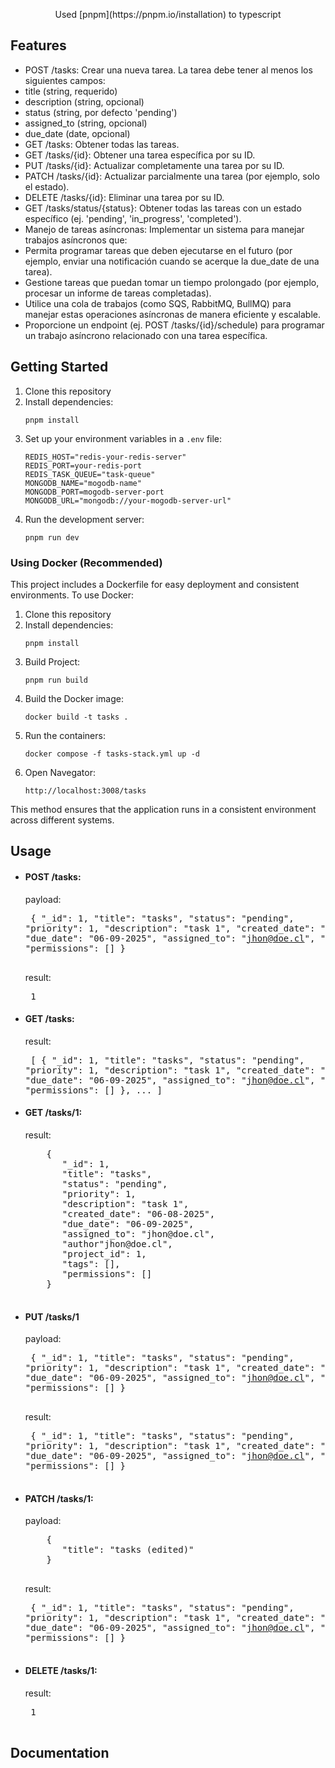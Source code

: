 
<p align="center">
Used [pnpm](https://pnpm.io/installation) to typescript
</p>

## Features


- POST /tasks: Crear una nueva tarea. La tarea debe tener al menos los siguientes campos:
- title (string, requerido)
- description (string, opcional)
- status (string, por defecto 'pending')
- assigned_to (string, opcional)
- due_date (date, opcional)
- GET /tasks: Obtener todas las tareas.
- GET /tasks/{id}: Obtener una tarea específica por su ID.
- PUT /tasks/{id}: Actualizar completamente una tarea por su ID.
- PATCH /tasks/{id}: Actualizar parcialmente una tarea (por ejemplo, solo el estado).
- DELETE /tasks/{id}: Eliminar una tarea por su ID.
- GET /tasks/status/{status}: Obtener todas las tareas con un estado específico (ej. 'pending', 'in_progress', 'completed').
- Manejo de tareas asíncronas: Implementar un sistema para manejar trabajos asíncronos que:
- Permita programar tareas que deben ejecutarse en el futuro (por ejemplo, enviar una notificación cuando se acerque la due_date de una tarea).
- Gestione tareas que puedan tomar un tiempo prolongado (por ejemplo, procesar un informe de tareas completadas).
- Utilice una cola de trabajos (como SQS, RabbitMQ, BullMQ) para manejar estas operaciones asíncronas de manera eficiente y escalable.
- Proporcione un endpoint (ej. POST /tasks/{id}/schedule) para programar un trabajo asíncrono relacionado con una tarea específica.
 

## Getting Started

1. Clone this repository
2. Install dependencies:
   ```
   pnpm install
   ```
3. Set up your environment variables in a `.env` file:
   ```
   REDIS_HOST="redis-your-redis-server"
   REDIS_PORT=your-redis-port
   REDIS_TASK_QUEUE="task-queue"
   MONGODB_NAME="mogodb-name"
   MONGODB_PORT=mogodb-server-port
   MONGODB_URL="mongodb://your-mogodb-server-url"
   ```
4. Run the development server:
   ```
   pnpm run dev
   ```

### Using Docker (Recommended)

This project includes a Dockerfile for easy deployment and consistent environments. To use Docker:

1. Clone this repository
2. Install dependencies:
   ```
   pnpm install
   ```
3. Build Project:
   ```
   pnpm run build
   ```
4. Build the Docker image:
   ```
   docker build -t tasks .
   ```
5. Run the containers:
   ```
   docker compose -f tasks-stack.yml up -d
   ```
6. Open Navegator:
   ```
   http://localhost:3008/tasks
   ```

This method ensures that the application runs in a consistent environment across different systems.

## Usage

- #### POST /tasks:
   payload:
      <pre>
      {
         "_id": 1,
         "title": "tasks",
         "status": "pending",
         "priority": 1,
         "description": "task 1",
         "created_date": "06-08-2025",
         "due_date": "06-09-2025",
         "assigned_to": "jhon@doe.cl",
         "author"jhon@doe.cl",
         "project_id": 1,
         "tags": [],
         "permissions": []
      }    
      </pre>
   result:
      <pre>
      1
      </pre>

- #### GET /tasks:
   result:
      <pre>
      [
         {
         "_id": 1,
         "title": "tasks",
         "status": "pending",
         "priority": 1,
         "description": "task 1",
         "created_date": "06-08-2025",
         "due_date": "06-09-2025",
         "assigned_to": "jhon@doe.cl",
         "author"jhon@doe.cl",
         "project_id": 1,
         "tags": [],
         "permissions": []
         },
         ...
      ]
      </pre>

- #### GET /tasks/1: 
   result:
    <pre>
      {
         "_id": 1,
         "title": "tasks",
         "status": "pending",
         "priority": 1,
         "description": "task 1",
         "created_date": "06-08-2025",
         "due_date": "06-09-2025",
         "assigned_to": "jhon@doe.cl",
         "author"jhon@doe.cl",
         "project_id": 1,
         "tags": [],
         "permissions": []
      }     
      </pre>

- #### PUT /tasks/1
   payload:
      <pre>
      {
         "_id": 1,
         "title": "tasks",
         "status": "pending",
         "priority": 1,
         "description": "task 1",
         "created_date": "06-08-2025",
         "due_date": "06-09-2025",
         "assigned_to": "jhon@doe.cl",
         "author"jhon@doe.cl",
         "project_id": 1,
         "tags": [],
         "permissions": []
      }      
      </pre>
   result:
      <pre>
      {
         "_id": 1,
         "title": "tasks",
         "status": "pending",
         "priority": 1,
         "description": "task 1",
         "created_date": "06-08-2025",
         "due_date": "06-09-2025",
         "assigned_to": "jhon@doe.cl",
         "author"jhon@doe.cl",
         "project_id": 1,
         "tags": [],
         "permissions": []
      }      
    </pre>

- #### PATCH /tasks/1:
   payload:
  <pre>
      {
         "title": "tasks (edited)"
      }  
   </pre>
   result:
      <pre>
      {
         "_id": 1,
         "title": "tasks",
         "status": "pending",
         "priority": 1,
         "description": "task 1",
         "created_date": "06-08-2025",
         "due_date": "06-09-2025",
         "assigned_to": "jhon@doe.cl",
         "author"jhon@doe.cl",
         "project_id": 1,
         "tags": [],
         "permissions": []
      }  
      </pre>

- #### DELETE /tasks/1:
   result:
      <pre>
      1  
      </pre>
## Documentation

